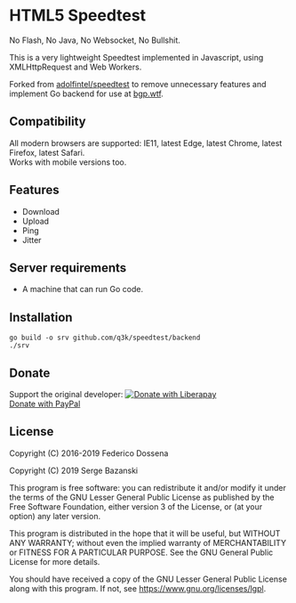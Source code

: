 # HTML5 Speedtest

No Flash, No Java, No Websocket, No Bullshit.

This is a very lightweight Speedtest implemented in Javascript, using XMLHttpRequest and Web Workers.

Forked from [adolfintel/speedtest](https://github.com/adolfintel/speedtest) to remove unnecessary features and implement Go backend for use at [bgp.wtf](http://bgp.wtf).

## Compatibility
All modern browsers are supported: IE11, latest Edge, latest Chrome, latest Firefox, latest Safari.  
Works with mobile versions too.

## Features
* Download
* Upload
* Ping
* Jitter

## Server requirements
* A machine that can run Go code.

## Installation

    go build -o srv github.com/q3k/speedtest/backend
    ./srv

## Donate

Support the original developer:
[![Donate with Liberapay](https://liberapay.com/assets/widgets/donate.svg)](https://liberapay.com/fdossena/donate)  
[Donate with PayPal](https://www.paypal.me/sineisochronic)  

## License
Copyright (C) 2016-2019 Federico Dossena

Copyright (C) 2019 Serge Bazanski

This program is free software: you can redistribute it and/or modify
it under the terms of the GNU Lesser General Public License as published by
the Free Software Foundation, either version 3 of the License, or
(at your option) any later version.

This program is distributed in the hope that it will be useful,
but WITHOUT ANY WARRANTY; without even the implied warranty of
MERCHANTABILITY or FITNESS FOR A PARTICULAR PURPOSE.  See the
GNU General Public License for more details.

You should have received a copy of the GNU Lesser General Public License
along with this program.  If not, see <https://www.gnu.org/licenses/lgpl>.
